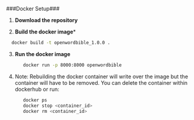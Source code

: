 ###Docker Setup###

1. **Download the repository**
   
2. **Build the docker image***
  ```Bash
    docker build -t openwordbible_1.0.0 .
  ```
3. **Run the docker image**
   ```Bash
      docker run -p 8000:8000 openwordbible
   ```
4. Note: Rebuilding the docker container will write over the image
   but the container will have to be removed. You can delete the container
   within dockerhub or run:
   ```Bash
      docker ps
      docker stop <container_id>
      docker rm <container_id>
   ```
